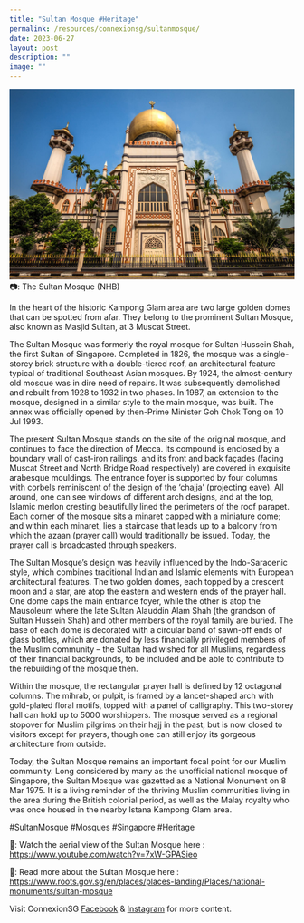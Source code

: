 ```yaml
---
title: "Sultan Mosque #Heritage"
permalink: /resources/connexionsg/sultanmosque/
date: 2023-06-27
layout: post
description: ""
image: ""
---
```

![](/images/connexionsg/2023/sultan%20mosquer.jpg)
📷: The Sultan Mosque (NHB)

In the heart of the historic Kampong Glam area are two large golden domes that can be spotted from afar. They belong to the prominent Sultan Mosque, also known as Masjid Sultan, at 3 Muscat Street.

The Sultan Mosque was formerly the royal mosque for Sultan Hussein Shah, the first Sultan of Singapore. Completed in 1826, the mosque was a single-storey brick structure with a double-tiered roof, an architectural feature typical of traditional Southeast Asian mosques. By 1924, the almost-century old mosque was in dire need of repairs. It was subsequently demolished and rebuilt from 1928 to 1932 in two phases. In 1987, an extension to the mosque, designed in a similar style to the main mosque, was built. The annex was officially opened by then-Prime Minister Goh Chok Tong on 10 Jul 1993.

The present Sultan Mosque stands on the site of the original mosque, and continues to face the direction of Mecca. Its compound is enclosed by a boundary wall of cast-iron railings, and its front and back façades (facing Muscat Street and North Bridge Road respectively) are covered in exquisite arabesque mouldings. The entrance foyer is supported by four columns with corbels reminiscent of the design of the ‘chajja’ (projecting eave). All around, one can see windows of different arch designs, and at the top, Islamic merlon cresting beautifully lined the perimeters of the roof parapet. Each corner of the mosque sits a minaret capped with a miniature dome; and within each minaret, lies a staircase that leads up to a balcony from which the azaan (prayer call) would traditionally be issued. Today, the prayer call is broadcasted through speakers.

The Sultan Mosque’s design was heavily influenced by the Indo-Saracenic style, which combines traditional Indian and Islamic elements with European architectural features. The two golden domes, each topped by a crescent moon and a star, are atop the eastern and western ends of the prayer hall. One dome caps the main entrance foyer, while the other is atop the Mausoleum where the late Sultan Alauddin Alam Shah (the grandson of Sultan Hussein Shah) and other members of the royal family are buried. The base of each dome is decorated with a circular band of sawn-off ends of glass bottles, which are donated by less financially privileged members of the Muslim community – the Sultan had wished for all Muslims, regardless of their financial backgrounds, to be included and be able to contribute to the rebuilding of the mosque then.

Within the mosque, the rectangular prayer hall is defined by 12 octagonal columns. The mihrab, or pulpit, is framed by a lancet-shaped arch with gold-plated floral motifs, topped with a panel of calligraphy. This two-storey hall can hold up to 5000 worshippers. The mosque served as a regional stopover for Muslim pilgrims on their hajj in the past, but is now closed to visitors except for prayers, though one can still enjoy its gorgeous architecture from outside.

Today, the Sultan Mosque remains an important focal point for our Muslim community. Long considered by many as the unofficial national mosque of Singapore, the Sultan Mosque was gazetted as a National Monument on 8 Mar 1975. It is a living reminder of the thriving Muslim communities living in the area during the British colonial period, as well as the Malay royalty who was once housed in the nearby Istana Kampong Glam area.

#SultanMosque #Mosques #Singapore #Heritage

🎥: Watch the aerial view of the Sultan Mosque here :
https://www.youtube.com/watch?v=7xW-GPASieo

🧐: Read more about the Sultan Mosque here :
https://www.roots.gov.sg/en/places/places-landing/Places/national-monuments/sultan-mosque

Visit ConnexionSG <a target="_blank" href="https://www.facebook.com/ConnexionSG">Facebook</a> &amp; <a target="_blank" href="https://www.instagram.com/connexionsg/">Instagram</a> for more content.